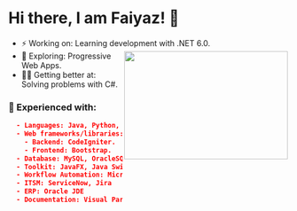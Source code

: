 # Hi there, I am Faiyaz! 👋
- ⚡ Working on: Learning development with .NET 6.0. <img align="right" src="https://i.pinimg.com/originals/8b/35/fe/8b35fef55fba1a201c9c7a11d3ec3d64.gif" width="295" height="195"/>
- 🔭 Exploring: Progressive Web Apps. 
- 🐱‍🏍 Getting better at: Solving problems with C#. 


### 🌱 Experienced with:
```json
  - Languages: Java, Python, PHP, C#, Visual Basic, JavaScript. 
  - Web frameworks/libraries:
    - Backend: CodeIgniter.
    - Frontend: Bootstrap.
  - Database: MySQL, OracleSQL.<img align="right" src="https://github-readme-stats-updated-faiyazkhanwif.vercel.app/api?username=faiyazkhanwif&&show_icons=true&hide=stars,issues&hide_border=true&hide_rank=true&count_private=true&title_color=black&icon_color=black&text_color=F5F5F5&bg_color=000000">
  - Toolkit: JavaFX, Java Swing, SceneBuilder, PyQT5
  - Workflow Automation: Microsoft Power Automate
  - ITSM: ServiceNow, Jira
  - ERP: Oracle JDE
  - Documentation: Visual Paradigm, Lucid Chart, IBM SPSS.
 ```
